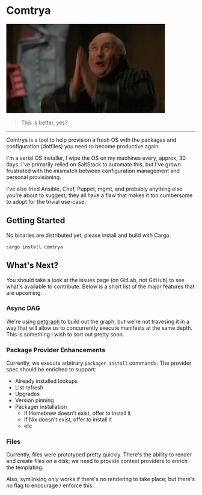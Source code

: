 # Comtrya

![Comtrya](/Comtrya.gif "Hello")

> This is better, yes?

---

Comtrya is a tool to help provision a fresh OS with the packages and configuration (dotfiles) you need to become productive again.

I'm a serial OS installer, I wipe the OS on my machines every, approx, 30 days. I've primarily relied on SaltStack to automate this, but I've grown frustrated with the mismatch between configuration management and personal provisioning.

I've also tried Ansible, Chef, Puppet, mgmt, and probably anything else you're about to suggest; they all have a flaw that makes it too cumbersome to adopt for the trivial use-case.

## Getting Started

No binaries are distributed yet, please install and build with Cargo.

```shell
cargo install comtrya
```

## What's Next?

You should take a look at the issues page (on GitLab, not GitHub) to see what's available to contribute. Below is a short list of the major features that are upcoming.

### Async DAG

We're using [petgraph]() to build out the graph, but we're not travesing it in a way that will allow us to concurrently execute manifests at the same depth. This is something I wish to sort out pretty soon.

### Package Provider Enhancements

Currently, we execute arbitrary `packager install` commands. The provider spec should be enriched to support:

- Already installed lookups
- List refresh
- Upgrades
- Version pinning
- Packager installation
  - If Homebrew doesn't exist, offer to install it
  - If Nix doesn't exist, offer to install it
  - etc

### Files

Currently, files were prototyped pretty quickly. There's the ability to render and create files on a disk; we need to provide context providers to enrich the templating.

Also, symlinking only works if there's no rendering to take place; but there's no flag to encourage / enforce this.
